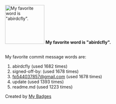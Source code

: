 <img src="https://my-badges.github.io/my-badges/favorite-word.png" alt="My favorite word is &quot;abirdcfly&quot;." title="My favorite word is &quot;abirdcfly&quot;." width="128">
<strong>My favorite word is &quot;abirdcfly&quot;.</strong>
<br><br>

My favorite commit message words are:

1. abirdcfly (used 1682 times)
2. signed-off-by: (used 1678 times)
3. <fp544037857@gmail.com> (used 1678 times)
4. update (used 1393 times)
5. readme.md (used 1223 times)


Created by <a href="https://github.com/my-badges/my-badges">My Badges</a>